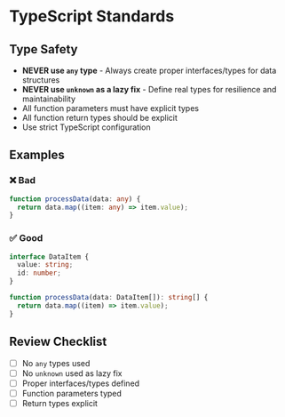 # TypeScript Standards

## Type Safety

- **NEVER use `any` type** - Always create proper interfaces/types for data structures
- **NEVER use `unknown` as a lazy fix** - Define real types for resilience and maintainability
- All function parameters must have explicit types
- All function return types should be explicit
- Use strict TypeScript configuration

## Examples

### ❌ Bad
```typescript
function processData(data: any) {
  return data.map((item: any) => item.value);
}
```

### ✅ Good
```typescript
interface DataItem {
  value: string;
  id: number;
}

function processData(data: DataItem[]): string[] {
  return data.map((item) => item.value);
}
```

## Review Checklist

- [ ] No `any` types used
- [ ] No `unknown` used as lazy fix
- [ ] Proper interfaces/types defined
- [ ] Function parameters typed
- [ ] Return types explicit

